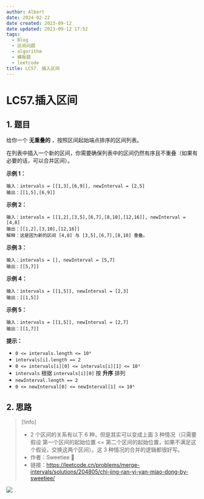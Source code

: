 ```yaml
---
author: Albert
date: 2024-02-22
date created: 2023-09-12
date updated: 2023-09-12 17:52
tags:
  - Blog
  - 区间问题
  - algorithm
  - 模板题
  - leetcode
title: LC57. 插入区间
---
```


# LC57.插入区间

## 1. 题目

[link]: https://leetcode.cn/problems/insert-interval/

给你一个 **无重叠的** ，按照区间起始端点排序的区间列表。

在列表中插入一个新的区间，你需要确保列表中的区间仍然有序且不重叠（如果有必要的话，可以合并区间）。

**示例 1：**

```
输入：intervals = [[1,3],[6,9]], newInterval = [2,5]
输出：[[1,5],[6,9]]

```

**示例 2：**

```
输入：intervals = [[1,2],[3,5],[6,7],[8,10],[12,16]], newInterval = [4,8]
输出：[[1,2],[3,10],[12,16]]
解释：这是因为新的区间 [4,8] 与 [3,5],[6,7],[8,10] 重叠。
```

**示例 3：**

```
输入：intervals = [], newInterval = [5,7]
输出：[[5,7]]

```

**示例 4：**

```
输入：intervals = [[1,5]], newInterval = [2,3]
输出：[[1,5]]

```

**示例 5：**

```
输入：intervals = [[1,5]], newInterval = [2,7]
输出：[[1,7]]

```

**提示：**

- `0 <= intervals.length <= 10⁴`
- `intervals[i].length == 2`
- `0 <= intervals[i][0] <= intervals[i][1] <= 10⁵`
- `intervals` 根据 `intervals[i][0]` 按 **升序** 排列
- `newInterval.length == 2`
- `0 <= newInterval[0] <= newInterval[1] <= 10⁵`

## 2. 思路

> [!info]
>
> - 2 个区间的关系有以下 6 种，但是其实可以变成上面 3 种情况（只需要假设 第一个区间的起始位置 <= 第二个区间的起始位置，如果不满足这个假设，交换这两个区间）。这 3 种情况的合并的逻辑都很好写。
> - 作者：Sweetiee 🍬
> - 链接：https://leetcode.cn/problems/merge-intervals/solutions/204805/chi-jing-ran-yi-yan-miao-dong-by-sweetiee/

![](https://img-20221128.oss-cn-shanghai.aliyuncs.com/img-2023-05/20230912174920.png)
